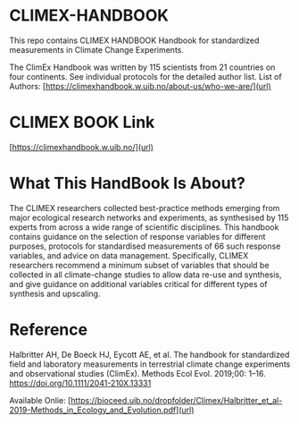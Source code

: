 # CLIMEX-HANDBOOK
This repo contains CLIMEX HANDBOOK Handbook for standardized measurements in Climate Change Experiments.

The ClimEx Handbook was written by 115 scientists from 21 countries on four continents. See individual protocols for the detailed author list. List of Authors: [https://climexhandbook.w.uib.no/about-us/who-we-are/](url)

# CLIMEX BOOK Link

[https://climexhandbook.w.uib.no/](url)

# What This HandBook Is About?

The CLIMEX researchers collected best-practice methods emerging from major ecological research networks and experiments, as synthesised by 115 experts from across a wide range of scientific disciplines. This handbook contains guidance on the selection of response variables for different purposes, protocols for standardised measurements of 66 such response variables, and advice on data management. Specifically, CLIMEX researchers recommend a minimum subset of variables that should be collected in all climate-change studies to allow data re-use and synthesis, and give guidance on additional variables critical for different types of synthesis and upscaling.

# Reference
Halbritter AH, De Boeck HJ, Eycott AE, et al. The handbook for standardized field and laboratory measurements in terrestrial climate change experiments and observational studies (ClimEx). Methods Ecol Evol. 2019;00: 1–16. https://doi.org/10.1111/2041-210X.13331 

Available Onlie: [https://bioceed.uib.no/dropfolder/Climex/Halbritter_et_al-2019-Methods_in_Ecology_and_Evolution.pdf](url)

